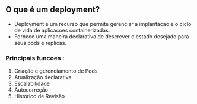 ## O que é um deployment?

* Deployment é um recurso que permite gerenciar a implantacao e o ciclo de vida de aplicacoes containerizadas.
* Fornece uma maneira declarativa de descrever o estado desejado para seus pods e replicas.

### Principais funcoes :

1. Criação e gerenciamento de Pods
2. Atualização declarativa
3. Escalabilidade
4. Autocorreção
5. Histórico de Revisão